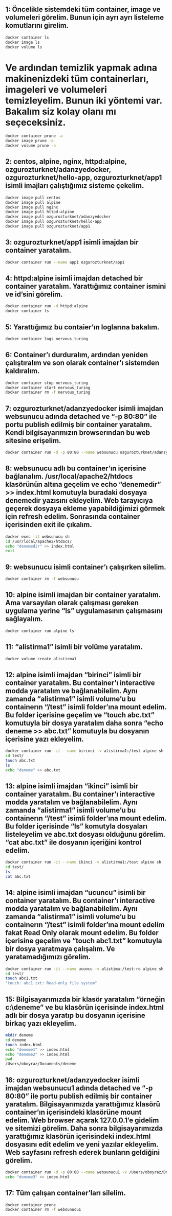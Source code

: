 ## 1: Öncelikle sistemdeki tüm container, image ve volumeleri görelim. Bunun için ayrı ayrı listeleme komutlarını girelim. 

```bash
docker container ls
docker image ls
docker volume ls
```

# Ve ardından temizlik yapmak adına makinenizdeki tüm containerları, imageleri ve volumeleri temizleyelim. Bunun iki yöntemi var. Bakalım siz kolay olanı mı seçeceksiniz. 

```bash
docker container prune -a
docker image prune -a
docker volume prune -a
```

## 2: centos, alpine, nginx, httpd:alpine, ozgurozturknet/adanzyedocker, ozgurozturknet/hello-app, ozgurozturknet/app1 isimli imajları çalıştığımız sisteme çekelim. 

```bash
docker image pull centos
docker image pull alpine
docker image pull nginx
docker image pull httpd:alpine
docker image pull ozgurozturknet/adanzyedocker
docker image pull ozgurozturknet/hello-app
docker image pull ozgurozturknet/app1
```

## 3: ozgurozturknet/app1 isimli imajdan bir container yaratalım.

```bash
docker container run --name app1 ozgurozturknet/app1
```

## 4: httpd:alpine isimli imajdan detached bir container yaratalım. Yarattığımız container ismini ve id’sini görelim. 

```bash
docker container run -d httpd:alpine
docker container ls
```

## 5: Yarattığımız bu contaier’ın loglarına bakalım.

```bash
docker container logs nervous_turing
```

## 6: Container’ı durduralım, ardından yeniden çalıştıralım ve son olarak container’ı sistemden kaldıralım. 

```bash
docker container stop nervous_turing
docker container start nervous_turing
docker container rm -f nervous_turing
```

## 7: ozgurozturknet/adanzyedocker isimli imajdan websunucu adında detached ve “-p 80:80” ile portu publish edilmiş bir container yaratalım. Kendi bilgisayarımızın browserından bu web sitesine erişelim.

```bash
docker container run -d -p 80:80 --name websunucu ozgurozturknet/adanzyedocker
```

## 8: websunucu adlı bu container’ın içerisine bağlanalım. /usr/local/apache2/htdocs klasörünün altına geçelim ve echo “denemedir” >> index.html komutuyla buradaki dosyaya denemedir yazısını ekleyelim. Web tarayıcıya geçerek dosyaya ekleme yapabildiğimizi görmek için refresh edelim. Sonrasında container içerisinden exit ile çıkalım.

```bash
docker exec -it websunucu sh 
cd /usr/local/apache2/htdocs/
echo "denemedir" >> index.html 
exit
```

## 9: websunucu isimli container’ı çalışırken silelim.

```bash
docker container rm -f websunucu
```

## 10: alpine isimli imajdan bir container yaratalım. Ama varsayılan olarak çalışması gereken uygulama yerine “ls” uygulamasının çalışmasını sağlayalım.

```bash
docker container run alpine ls
```

## 11: “alistirma1” isimli bir volüme yaratalım. 

```bash
docker volume create alistirma1
```

## 12: alpine isimli imajdan “birinci” isimli bir container yaratalım. Bu container’ı interactive modda yaratalım ve bağlanabilelim. Aynı zamanda “alistirma1” isimli volume’u bu containerın “/test” isimli folder’ına mount edelim. Bu folder içerisine geçelim ve “touch abc.txt” komutuyla bir dosya yaratalım daha sonra “echo deneme >> abc.txt” komutuyla bu dosyanın içerisine yazı ekleyelim. 

```bash
docker container run -it --name birinci -v alistirma1:/test alpine sh
cd test/
touch abc.txt
ls
echo "deneme" >> abc.txt
```

## 13: alpine isimli imajdan “ikinci” isimli bir container yaratalım. Bu container’ı interactive modda yaratalım ve bağlanabilelim. Aynı zamanda “alistirma1” isimli volume’u bu containerın “/test” isimli folder’ına mount edelim. Bu folder içerisinde “ls” komutyla dosyaları listeleyelim ve abc.txt dosyası olduğunu görelim. “cat abc.txt” ile dosyanın içeriğini kontrol edelim. 

```bash
docker container run -it --name ikinci -v alistirma1:/test alpine sh
cd test/
ls
cat abc.txt
```

## 14: alpine isimli imajdan “ucuncu” isimli bir container yaratalım. Bu container’ı interactive modda yaratalım ve bağlanabilelim. Aynı zamanda “alistirma1” isimli volume’u bu containerın “/test” isimli folder’ına mount edelim fakat Read Only olarak mount edelim. Bu folder içerisine geçelim ve “touch abc1.txt” komutuyla bir dosya yaratmaya çalışalım. Ve yaratamadığımızı görelim.

```bash
docker container run -it --name ucuncu -v alistima:/test:ro alpine sh
cd test/
touch abc1.txt
"touch: abc1.txt: Read-only file system"
```

## 15: Bilgisayarımızda bir klasör yaratalım “örneğin c:\deneme” ve bu klasörün içerisinde index.html adlı bir dosya yaratıp bu dosyanın içerisine birkaç yazı ekleyelim.

```bash
mkdir deneme
cd deneme
touch index.html
echo "deneme1" >> index.html
echo "deneme2" >> index.html
pwd
/Users/oboyraz/Documents/deneme
```

## 16: ozgurozturknet/adanzyedocker isimli imajdan websunucu1 adında detached ve “-p 80:80” ile portu publish edilmiş bir container yaratalım. Bilgisayarımızda yarattığımız klasörü container’ın içerisindeki klasörüne mount edelim. Web browser açarak 127.0.0.1’e gidelim ve sitemizi görelim. Daha sonra bilgisayarımızda yarattığımız klasörün içerisindeki index.html dosyasını edit edelim ve yeni yazılar ekleyelim. Web sayfasını refresh ederek bunların geldiğini görelim.

```bash
docker container run -d -p 80:80 --name websunucu1 -v /Users/oboyraz/Documents/deneme:/usr/local/apache2/htdocs ozgurozturknet/adanzyedocker
echo "deneme3" >> index.html
```

## 17: Tüm çalışan container’ları silelim. 

```bash
docker container prune
docker container rm -f websunucu1
```
